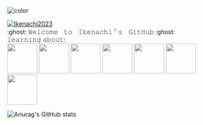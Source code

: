 ![color](https://typograssy.deno.dev/api?text=Welcome%20to%20Ikenachi%20Land!%20&l1=9ba8e9&l2=6d74d9&l3=5057b9&l4=21226e)

<p align="left">
  <a href="https://github.com/Ikenachi2023">
    <img src="https://komarev.com/ghpvc/?username=Ikenachi2023" alt="Ikenachi2023" />
  </a>
  
  <br>
:ghost: 𝚆𝚎𝚕𝚌𝚘𝚖𝚎　𝚝𝚘　𝙸𝚔𝚎𝚗𝚊𝚌𝚑𝚒＇𝚜　𝙶𝚒𝚝𝙷𝚞𝚋 :ghost:
<br>
𝚕𝚎𝚊𝚛𝚗𝚒𝚗𝚐 𝚊𝚋𝚘𝚞𝚝:
<br>

<img src="https://user-images.githubusercontent.com/74038190/212257454-16e3712e-945a-4ca2-b238-408ad0bf87e6.gif" width="70">
<img src="https://github.com/user-attachments/assets/9bc61648-0ed8-4acc-be61-2c04dd02b04d" width="70"> 
<img src="https://github.com/user-attachments/assets/079b90f1-ad47-4fe1-bb48-468ff8b0db6b" width="70">
<img src="https://github.com/user-attachments/assets/6e36406d-5d04-46d5-8b93-3beeace8a3f2" width="70">
<img src="https://user-images.githubusercontent.com/74038190/212257467-871d32b7-e401-42e8-a166-fcfd7baa4c6b.gif" width="70">
<img src="https://github.com/user-attachments/assets/1038155e-8f72-4a48-a41a-d738520e11bf" width="70">
<img src="https://github.com/user-attachments/assets/8e63c76d-a5a1-4904-929a-9bc8f66d9e52" width="70">
  
![Anurag's GitHub stats](https://github-readme-stats.vercel.app/api?username=Ikenachi2023&show_icons=true&theme=radical)
